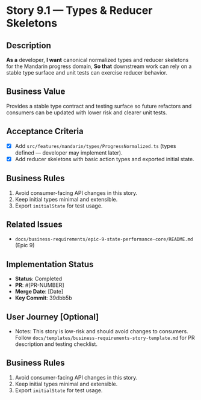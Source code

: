 # Story 9.1 — Types & Reducer Skeletons

## Description

**As a** developer,
**I want** canonical normalized types and reducer skeletons for the Mandarin progress domain,
**So that** downstream work can rely on a stable type surface and unit tests can exercise reducer behavior.

## Business Value

Provides a stable type contract and testing surface so future refactors and consumers can be updated with lower risk and clearer unit tests.

## Acceptance Criteria

- [x] Add `src/features/mandarin/types/ProgressNormalized.ts` (types defined — developer may implement later).
- [x] Add reducer skeletons with basic action types and exported initial state.

## Business Rules

1. Avoid consumer-facing API changes in this story.
2. Keep initial types minimal and extensible.
3. Export `initialState` for test usage.

## Related Issues

- `docs/business-requirements/epic-9-state-performance-core/README.md` (Epic 9)

## Implementation Status

- **Status**: Completed
- **PR**: #[PR-NUMBER]
- **Merge Date**: [Date]
- **Key Commit**: 39dbb5b

## User Journey [Optional]

- Notes: This story is low-risk and should avoid changes to consumers. Follow `docs/templates/business-requirements-story-template.md` for PR description and testing checklist.

## Business Rules

1. Avoid consumer-facing API changes in this story.
2. Keep initial types minimal and extensible.
3. Export `initialState` for test usage.
